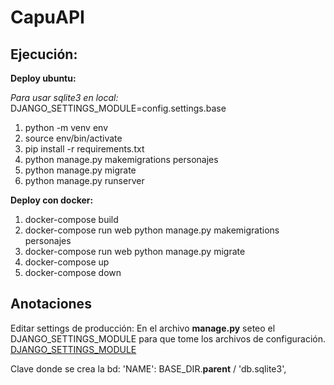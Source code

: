# CapuAPI

## Ejecución:
**Deploy ubuntu:**

*Para usar sqlite3 en local:* DJANGO_SETTINGS_MODULE=config.settings.base

1) python -m venv env
2) source env/bin/activate
3) pip install -r requirements.txt
4) python manage.py makemigrations personajes
5) python manage.py migrate
6) python manage.py runserver

**Deploy con docker:**
1) docker-compose build
2) docker-compose run web python manage.py makemigrations personajes
3) docker-compose run web python manage.py migrate
4) docker-compose up
5) docker-compose down

## Anotaciones
Editar settings de producción:
En el archivo **manage.py** seteo el DJANGO_SETTINGS_MODULE para que tome los archivos de configuración.
[DJANGO_SETTINGS_MODULE](https://docs.djangoproject.com/en/3.2/topics/settings/#envvar-DJANGO_SETTINGS_MODULE)

Clave donde se crea la bd:
'NAME': BASE_DIR.**parent** / 'db.sqlite3',

